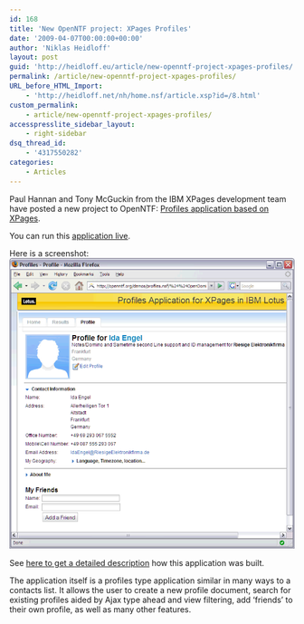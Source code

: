 ```yaml
---
id: 168
title: 'New OpenNTF project: XPages Profiles'
date: '2009-04-07T00:00:00+00:00'
author: 'Niklas Heidloff'
layout: post
guid: 'http://heidloff.eu/article/new-openntf-project-xpages-profiles/'
permalink: /article/new-openntf-project-xpages-profiles/
URL_before_HTML_Import:
    - 'http://heidloff.net/nh/home.nsf/article.xsp?id=/8.html'
custom_permalink:
    - article/new-openntf-project-xpages-profiles/
accesspresslite_sidebar_layout:
    - right-sidebar
dsq_thread_id:
    - '4317550282'
categories:
    - Articles
---
```


 Paul Hannan and Tony McGuckin from the IBM XPages development team have posted a new project to OpenNTF: [Profiles application based on XPages](http://openntf.org/internal/ontfcatalog.nsf/topicThread.xsp?action=openDocument&documentId=356D22E520F366C38525758C0029F74A).

 You can run this [application live](http://openntf.org/demos/profiles.nsf).

 Here is a screenshot:   
![image](/assets/img/2009/04/1_09AB9A0809AA8E28003891F685257591.gif)

 See [here to get a detailed description](http://www-10.lotus.com/ldd/ddwiki.nsf/dx/LS09_SHOW106.htm) how this application was built.

 The application itself is a profiles type application similar in many ways to a contacts list. It allows the user to create a new profile document, search for existing profiles aided by Ajax type ahead and view filtering, add ‘friends’ to their own profile, as well as many other features.